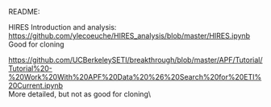 README:

HIRES Introduction and analysis: \
https://github.com/ylecoeuche/HIRES_analysis/blob/master/HIRES.ipynb \
   Good for cloning
   
   
https://github.com/UCBerkeleySETI/breakthrough/blob/master/APF/Tutorial/Tutorial%20-%20Work%20With%20APF%20Data%20%26%20Search%20for%20ETI%20Current.ipynb \
   More detailed, but not as good for cloning\
   
